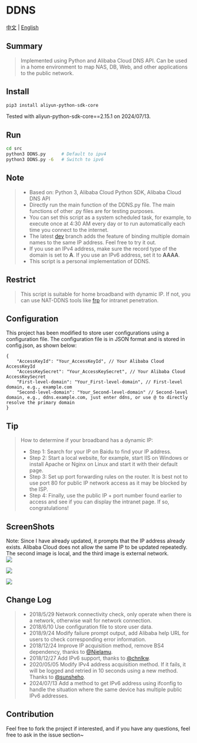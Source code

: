 # DDNS

[中文](https://github.com/mgsky1/DDNS/blob/master/README_ZH_CN.md) | [English](https://github.com/mgsky1/DDNS/blob/master/README.md)

## Summary

> Implemented using Python and Alibaba Cloud DNS API. Can be used in a home environment to map NAS, DB, Web, and other applications to the public network.

## Install

```bash
pip3 install aliyun-python-sdk-core
```
Tested with aliyun-python-sdk-core==2.15.1 on 2024/07/13.

## Run
```bash
cd src
python3 DDNS.py      # Default to ipv4
python3 DDNS.py -6   # Switch to ipv6
```

## Note
> * Based on: Python 3, Alibaba Cloud Python SDK, Alibaba Cloud DNS API
> * Directly run the main function of the DDNS.py file. The main functions of other .py files are for testing purposes.
> * You can set this script as a system scheduled task, for example, to execute once at 4:30 AM every day or to run automatically each time you connect to the internet.
> * The latest [dev](https://github.com/mgsky1/DDNS/tree/dev) branch adds the feature of binding multiple domain names to the same IP address. Feel free to try it out.
> * If you use an IPv4 address, make sure the record type of the domain is set to **A**. If you use an IPv6 address, set it to **AAAA**.
> * This script is a personal implementation of DDNS.

## Restrict
> This script is suitable for home broadband with dynamic IP. If not, you can use NAT-DDNS tools like [frp](https://github.com/fatedier/frp) for intranet penetration.

## Configuration
This project has been modified to store user configurations using a configuration file. The configuration file is in JSON format and is stored in config.json, as shown below:
```
{
    "AccessKeyId": "Your_AccessKeyId", // Your Alibaba Cloud AccessKeyId
    "AccessKeySecret": "Your_AccessKeySecret", // Your Alibaba Cloud AccessKeySecret
    "First-level-domain": "Your_First-level-domain", // First-level domain, e.g., example.com
    "Second-level-domain": "Your_Second-level-domain" // Second-level domain, e.g., ddns.example.com, just enter ddns, or use @ to directly resolve the primary domain
}
```

## Tip
> How to determine if your broadband has a dynamic IP:
> * Step 1: Search for your IP on Baidu to find your IP address.
> * Step 2: Start a local website, for example, start IIS on Windows or install Apache or Nginx on Linux and start it with their default page.
> * Step 3: Set up port forwarding rules on the router. It is best not to use port 80 for public IP network access as it may be blocked by the ISP.
> * Step 4: Finally, use the public IP + port number found earlier to access and see if you can display the intranet page. If so, congratulations!

## ScreenShots

Note: Since I have already updated, it prompts that the IP address already exists. Alibaba Cloud does not allow the same IP to be updated repeatedly. The second image is local, and the third image is external network.<br/>
![](http://xxx.fishc.org/forum/201805/26/181341tp2frcnnnvnvc5iz.png)

![](http://xxx.fishc.org/forum/201805/26/200124rsubrwwdblr8ffwz.png)

![](http://xxx.fishc.org/forum/201805/26/200228kb1u63hargn0pc1n.png)

## Change Log
> * 2018/5/29 Network connectivity check, only operate when there is a network, otherwise wait for network connection.
> * 2018/6/10 Use configuration file to store user data.
> * 2018/9/24 Modify failure prompt output, add Alibaba help URL for users to check corresponding error information.
> * 2018/12/24 Improve IP acquisition method, remove BS4 dependency, thanks to [@Nielamu](https://github.com/NieLamu).
> * 2018/12/27 Add IPv6 support, thanks to [@chnlkw](https://github.com/chnlkw).
> * 2020/05/05 Modify IPv4 address acquisition method. If it fails, it will be logged and retried in 10 seconds using a new method. Thanks to [@sunsheho](https://github.com/sunsheho).
> * 2024/07/13 Add a method to get IPv6 address using ifconfig to handle the situation where the same device has multiple public IPv6 addresses.

## Contribution
Feel free to fork the project if interested, and if you have any questions, feel free to ask in the issue section~